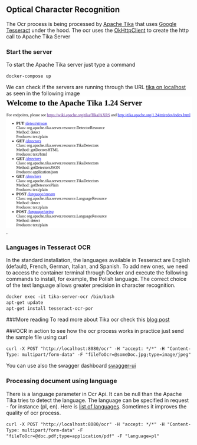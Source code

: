 ## Optical Character Recognition
The Ocr process is being processed by [Apache Tika](https://tika.apache.org/1.24/index.html) that uses [Google Tesseract](https://opensource.google/projects/tesseract) 
under the hood. The ocr uses the [OkHttpClient](https://square.github.io/okhttp) to create the http call to Apache Tika Server 

### Start the server
To start the Apache Tika server just type a command 
``` 
docker-compose up
```
We can check if the servers are running through the URL [tika on localhost](http://localhost:9998/) as seen in the following image ![alt text](tika_main.png).
### Languages in Tesseract OCR
In the standard installation, the languages available in Tesseract are English (default), French, German, Italian, and Spanish. To add new ones, we need to access the container terminal through Docker and execute the following commands to install, for example, the Polish language. The correct choice of the text language allows greater precision in character recognition.
```
docker exec -it tika-server-ocr /bin/bash
apt-get update
apt-get install tesseract-ocr-por
```
###More reading
To read more about Tika ocr check this [blog post](https://medium.com/@masreis/text-extraction-and-ocr-with-apache-tika-302464895e5f)

###OCR in action
to see how the ocr process works in practice just send the sample file using curl
```
curl -X POST "http://localhost:8080/ocr" -H "accept: */*" -H "Content-Type: multipart/form-data" -F "fileToOcr=@someDoc.jpg;type=image/jpeg"
```
You can use also the swagger dashboard [swagger-ui](http://localhost:8080/swagger-ui/)
### Processing document using language
There is a language parameter in Ocr Api. It can be null than the Apache Tika tries to detect the language.
The language can be specified in request - for instance (pl, en). Here is [list of languages](https://github.com/TakahikoKawasaki/nv-i18n/blob/master/src/main/java/com/neovisionaries/i18n/LanguageCode.java).
Sometimes it improves the quality of ocr process.
``` 
curl -X POST "http://localhost:8080/ocr" -H "accept: */*" -H "Content-Type: multipart/form-data" -F "fileToOcr=@doc.pdf;type=application/pdf" -F "language=pl" 
```